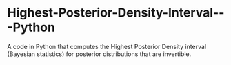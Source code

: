 # Highest-Posterior-Density-Interval---Python
A code in Python that computes the Highest Posterior Density interval (Bayesian statistics) for posterior distributions that are invertible.
